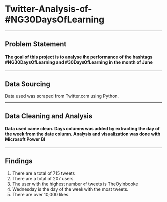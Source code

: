 # Twitter-Analysis-of-#NG30DaysOfLearning
----
## Problem Statement
#### The goal of this project is to analyse the performance of the hashtags #NG30DaysOfLearning and #30DaysOfLearning in the month of June
----
## Data Sourcing
Data used was scraped from Twitter.com using Python.

----
## Data Cleaning and Analysis
#### Data used came clean. Days columns was added by extracting the day of the week from the date column. Analysis and visualization was done with Microsoft Power BI
----
## Findings
1. There are a total of 715 tweets
2. There are a total of 207 users
3. The user with the highest number of tweets is TheOyinbooke
4. Wednesday is the day of the week with the most tweets.
5. There are over 10,000 likes.
